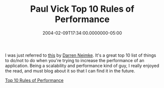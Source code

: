 ﻿---
title: Paul Vick Top 10 Rules of Performance
date: "2004-02-09T17:34:00.0000000-05:00"
description: I was just referred to this by Darren Neimke. It's a great top
featuredImage: img/paul-vick-top-10-rules-of-performance-featured.png
---

I was just referred to [this](http://www.panopticoncentral.net/PermaLink.aspx/eacfc5e0-42df-44b0-bb9a-94354b689b17) by [Darren Neimke](http://weblogs.asp.net/dneimke/archive/2004/02/11/70783.aspx). It's a great top 10 list of things to do/not to do when you're trying to increase the performance of an application. Being a scalability and performance kind of guy, I really enjoyed the read, and must blog about it so that I can find it in the future.

[Top 10 Rules of Performance](http://www.panopticoncentral.net/PermaLink.aspx/eacfc5e0-42df-44b0-bb9a-94354b689b17)


